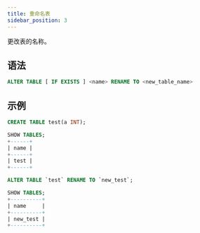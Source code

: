 ```yaml
---
title: 重命名表
sidebar_position: 3
---
```


更改表的名称。

## 语法

```sql
ALTER TABLE [ IF EXISTS ] <name> RENAME TO <new_table_name>
```

## 示例

```sql
CREATE TABLE test(a INT);
```

```sql
SHOW TABLES;
+------+
| name |
+------+
| test |
+------+
```

```sql
ALTER TABLE `test` RENAME TO `new_test`;
```

```sql
SHOW TABLES;
+----------+
| name     |
+----------+
| new_test |
+----------+
```